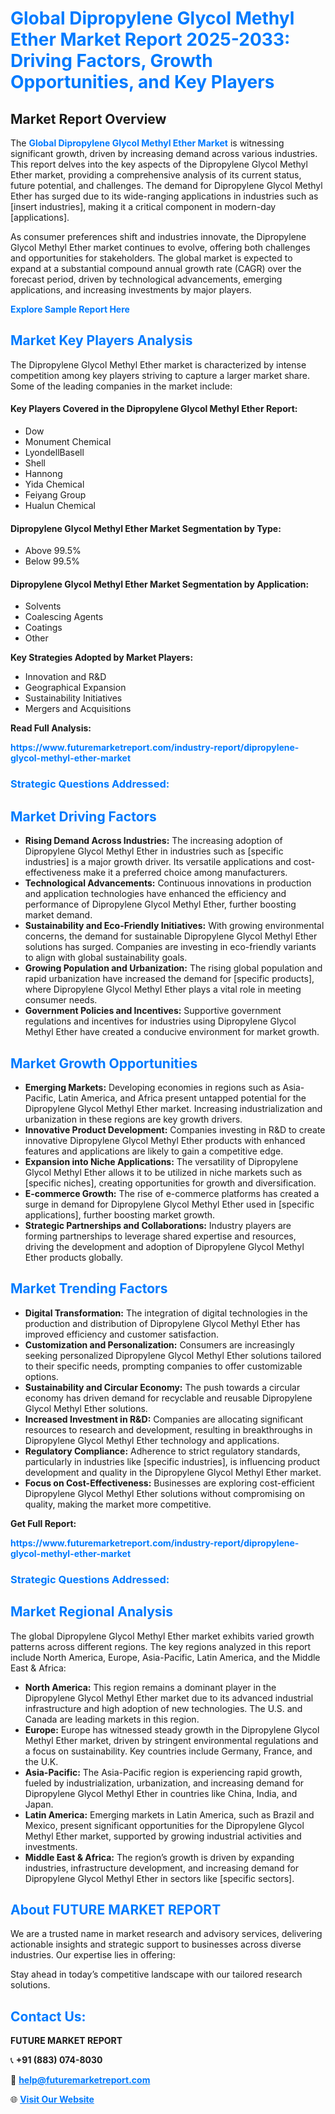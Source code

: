 <h1 style="color: #007BFF;">Global Dipropylene Glycol Methyl Ether Market Report 2025-2033: Driving Factors, Growth Opportunities, and Key Players</h1>

<section id="overview">
<h2>Market Report Overview</h2>
<p>The <a href="https://www.futuremarketreport.com/industry-report/dipropylene-glycol-methyl-ether-market" style="color: #007BFF; text-decoration: none;"><strong>Global Dipropylene Glycol Methyl Ether Market</strong></a> is witnessing significant growth, driven by increasing demand across various industries. This report delves into the key aspects of the Dipropylene Glycol Methyl Ether market, providing a comprehensive analysis of its current status, future potential, and challenges. The demand for Dipropylene Glycol Methyl Ether has surged due to its wide-ranging applications in industries such as [insert industries], making it a critical component in modern-day [applications].</p>
<p>As consumer preferences shift and industries innovate, the Dipropylene Glycol Methyl Ether market continues to evolve, offering both challenges and opportunities for stakeholders. The global market is expected to expand at a substantial compound annual growth rate (CAGR) over the forecast period, driven by technological advancements, emerging applications, and increasing investments by major players.</p>
</section>

<section id="overview">
<p><a href="https://www.futuremarketreport.com/request-sample/reportId=46812" style="color: #007BFF; text-decoration: none;"><strong>Explore Sample Report Here</strong></a></p>
</section>

<section id="key-players">
<h2 style="color: #007BFF;">Market Key Players Analysis</h2>
<p>The Dipropylene Glycol Methyl Ether market is characterized by intense competition among key players striving to capture a larger market share. Some of the leading companies in the market include:</p>
<h4>Key Players Covered in the Dipropylene Glycol Methyl Ether Report:</h4>
<ul><li>Dow</li><li>Monument Chemical</li><li>LyondellBasell</li><li>Shell</li><li>Hannong</li><li>Yida Chemical</li><li>Feiyang Group</li><li>Hualun Chemical</li></ul>
<h4>Dipropylene Glycol Methyl Ether Market Segmentation by Type:</h4>
<ul><li>Above 99.5%</li><li>Below 99.5%</li></ul>

<h4>Dipropylene Glycol Methyl Ether Market Segmentation by Application:</h4>
<ul><li>Solvents</li><li>Coalescing Agents</li><li>Coatings</li><li>Other</li></ul>
<p><strong>Key Strategies Adopted by Market Players:</strong></p>
<ul>
<li>Innovation and R&D</li>
<li>Geographical Expansion</li>
<li>Sustainability Initiatives</li>
<li>Mergers and Acquisitions</li>
</ul>
</section>

<section>
<p><strong>Read Full Analysis: </strong></p><a href="https://www.futuremarketreport.com/industry-report/dipropylene-glycol-methyl-ether-market" style="color: #007BFF; text-decoration: none;"><strong>https://www.futuremarketreport.com/industry-report/dipropylene-glycol-methyl-ether-market</strong></a>
<h3 style="color: #007BFF;">Strategic Questions Addressed:</h3>
</section>

<section id="driving-factors">
<h2 style="color: #007BFF;">Market Driving Factors</h2>
<ul>
<li><strong>Rising Demand Across Industries:</strong> The increasing adoption of Dipropylene Glycol Methyl Ether in industries such as [specific industries] is a major growth driver. Its versatile applications and cost-effectiveness make it a preferred choice among manufacturers.</li>
<li><strong>Technological Advancements:</strong> Continuous innovations in production and application technologies have enhanced the efficiency and performance of Dipropylene Glycol Methyl Ether, further boosting market demand.</li>
<li><strong>Sustainability and Eco-Friendly Initiatives:</strong> With growing environmental concerns, the demand for sustainable Dipropylene Glycol Methyl Ether solutions has surged. Companies are investing in eco-friendly variants to align with global sustainability goals.</li>
<li><strong>Growing Population and Urbanization:</strong> The rising global population and rapid urbanization have increased the demand for [specific products], where Dipropylene Glycol Methyl Ether plays a vital role in meeting consumer needs.</li>
<li><strong>Government Policies and Incentives:</strong> Supportive government regulations and incentives for industries using Dipropylene Glycol Methyl Ether have created a conducive environment for market growth.</li>
</ul>
</section>

<section id="growth-opportunities">
<h2 style="color: #007BFF;">Market Growth Opportunities</h2>
<ul>
<li><strong>Emerging Markets:</strong> Developing economies in regions such as Asia-Pacific, Latin America, and Africa present untapped potential for the Dipropylene Glycol Methyl Ether market. Increasing industrialization and urbanization in these regions are key growth drivers.</li>
<li><strong>Innovative Product Development:</strong> Companies investing in R&D to create innovative Dipropylene Glycol Methyl Ether products with enhanced features and applications are likely to gain a competitive edge.</li>
<li><strong>Expansion into Niche Applications:</strong> The versatility of Dipropylene Glycol Methyl Ether allows it to be utilized in niche markets such as [specific niches], creating opportunities for growth and diversification.</li>
<li><strong>E-commerce Growth:</strong> The rise of e-commerce platforms has created a surge in demand for Dipropylene Glycol Methyl Ether used in [specific applications], further boosting market growth.</li>
<li><strong>Strategic Partnerships and Collaborations:</strong> Industry players are forming partnerships to leverage shared expertise and resources, driving the development and adoption of Dipropylene Glycol Methyl Ether products globally.</li>
</ul>
</section>

<section id="trending-factors">
<h2 style="color: #007BFF;">Market Trending Factors</h2>
<ul>
<li><strong>Digital Transformation:</strong> The integration of digital technologies in the production and distribution of Dipropylene Glycol Methyl Ether has improved efficiency and customer satisfaction.</li>
<li><strong>Customization and Personalization:</strong> Consumers are increasingly seeking personalized Dipropylene Glycol Methyl Ether solutions tailored to their specific needs, prompting companies to offer customizable options.</li>
<li><strong>Sustainability and Circular Economy:</strong> The push towards a circular economy has driven demand for recyclable and reusable Dipropylene Glycol Methyl Ether solutions.</li>
<li><strong>Increased Investment in R&D:</strong> Companies are allocating significant resources to research and development, resulting in breakthroughs in Dipropylene Glycol Methyl Ether technology and applications.</li>
<li><strong>Regulatory Compliance:</strong> Adherence to strict regulatory standards, particularly in industries like [specific industries], is influencing product development and quality in the Dipropylene Glycol Methyl Ether market.</li>
<li><strong>Focus on Cost-Effectiveness:</strong> Businesses are exploring cost-efficient Dipropylene Glycol Methyl Ether solutions without compromising on quality, making the market more competitive.</li>
</ul>
</section>

<section>
<p><strong>Get Full Report: </strong></p><a href="https://www.futuremarketreport.com/industry-report/dipropylene-glycol-methyl-ether-market" style="color: #007BFF; text-decoration: none;"><strong>https://www.futuremarketreport.com/industry-report/dipropylene-glycol-methyl-ether-market</strong></a>
<h3 style="color: #007BFF;">Strategic Questions Addressed:</h3>
</section>


<section id="regional-analysis">
<h2 style="color: #007BFF;">Market Regional Analysis</h2>
<p>The global Dipropylene Glycol Methyl Ether market exhibits varied growth patterns across different regions. The key regions analyzed in this report include North America, Europe, Asia-Pacific, Latin America, and the Middle East & Africa:</p>
<ul>
<li><strong>North America:</strong> This region remains a dominant player in the Dipropylene Glycol Methyl Ether market due to its advanced industrial infrastructure and high adoption of new technologies. The U.S. and Canada are leading markets in this region.</li>
<li><strong>Europe:</strong> Europe has witnessed steady growth in the Dipropylene Glycol Methyl Ether market, driven by stringent environmental regulations and a focus on sustainability. Key countries include Germany, France, and the U.K.</li>
<li><strong>Asia-Pacific:</strong> The Asia-Pacific region is experiencing rapid growth, fueled by industrialization, urbanization, and increasing demand for Dipropylene Glycol Methyl Ether in countries like China, India, and Japan.</li>
<li><strong>Latin America:</strong> Emerging markets in Latin America, such as Brazil and Mexico, present significant opportunities for the Dipropylene Glycol Methyl Ether market, supported by growing industrial activities and investments.</li>
<li><strong>Middle East & Africa:</strong> The region’s growth is driven by expanding industries, infrastructure development, and increasing demand for Dipropylene Glycol Methyl Ether in sectors like [specific sectors].</li>
</ul>
</section>

<footer>
<h2 style="color: #007BFF;">About FUTURE MARKET REPORT</h2>
<p>We are a trusted name in market research and advisory services, delivering actionable insights and strategic support to businesses across diverse industries. Our expertise lies in offering:</p>

<p>Stay ahead in today’s competitive landscape with our tailored research solutions.</p>

<h2 style="color: #007BFF;">Contact Us:</h2>
<p><strong>FUTURE MARKET REPORT</strong></p>
<p>📞 <strong>+91 (883) 074-8030</strong></p>
<p>📧 <strong><a href="mailto:help@futuremarketreport.com" style="color: #007BFF;">help@futuremarketreport.com</a></strong></p>
<p>🌐 <strong><a href="https://www.futuremarketreport.com/" style="color: #007BFF;">Visit Our Website</a></strong></p>
</footer>